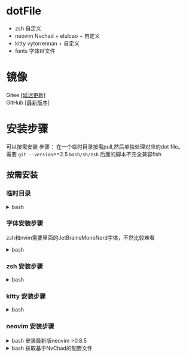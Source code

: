 # dotFile

- zsh 自定义
- neovim Nvchad + elulcao + 自定义
- kitty vytorrennan + 自定义
- fonts 字体ttf文件
# 镜像
Gitee [[延迟更新]](https://gitee.com/joyanhui/LeiDotFile)    
GitHub [[最新版本]](https://github.com/joyanhui/LeiDotFile)
# 安装步骤
可以按需安装 步骤： 在一个临时目录按需pull,然后单独处理对应的dot file。   
需要 `git --version`>=2.5 `bash/sh/zsh` 后面的脚本不完全兼容fish
## 按需安装
### 临时目录
<details>
<summary> bash</summary>

```bash
mkdir -p ~/tmp_LeiDotFile
cat > ~/tmp_LeiDotFile/bash.sh << \EOF
#!/bin/bash
#export GitUrl=https://gitee.com/joyanhui/LeiDotFile.git
export GitUrl=https://mirror.ghproxy.com/https://github.com/joyanhui/LeiDotFile

mkdir -p ~/.config/LeiDotFile/
mkdir -p ~/.config/LeiPrivateFile/
rm -rf ~/tmp_LeiDotFile/cache
mkdir -p ~/tmp_LeiDotFile/cache && cd ~/tmp_LeiDotFile/cache
git init
git remote add origin ${GitUrl}
git config core.sparsecheckout true
EOF
```
</details>

### 字体安装步骤
zsh和nvim需要里面的JetBrainsMonoNerd字体，不然比较难看
<details>
<summary> bash</summary>

```bash
bash ~/tmp_LeiDotFile/bash.sh
cd ~/tmp_LeiDotFile/cache
echo "fonts" >  .git/info/sparse-checkout
git pull origin main:
# 复制到 ~/.config/LeiDotFile/
cp -r ./fonts ~/.config/LeiDotFile/fonts
# 需要sudo权限 软连接到/usr/local/share/fonts
sudo ln -s ~/.config/LeiDotFile/fonts /usr/share/fonts/LeiDotFile_fonts
fc-cache -f
```
</details> 

### zsh 安装步骤
<details>
<summary> bash</summary>

```bash
bash ~/tmp_LeiDotFile/bash.sh
cd ~/tmp_LeiDotFile/cache
echo "ZshLight" >  .git/info/sparse-checkout
git pull origin main:
# 备份以及 复制到.config 并ln对应文件
# 复制到 ~/.config/LeiDotFile/
cp -r ./ZshLight ~/.config/LeiDotFile/ZshLight
# 备份原来的zshrc
mv  ~/.zshrc ~/.zshrc_bak
# 移动到 ~/.config/LeiPrivateFile/ 单独管理 这步非必需
mv ~/.zsh_history ~/.config/LeiPrivateFile/zsh_history
mv ~/.bash_history ~/.config/LeiPrivateFile/bash_history
mv ~/.bashrc ~/.config/LeiPrivateFile/bashrc
ln -s ~/.config/LeiPrivateFile/bash_history  ~/.bash_history
ln -s ~/.config/LeiPrivateFile/bashrc  ~/.bashrc
ln -s ~/.config/LeiDotFile/ZshLight/zshrc  ~/.zshrc

```
</details>

### kitty 安装步骤
<details>
<summary> bash</summary>

```bash
bash ~/tmp_LeiDotFile/bash.sh
cd ~/tmp_LeiDotFile/cache
echo "kitty" >  .git/info/sparse-checkout
git pull origin main:
# 备份以及 复制到.config 并ln对应文件
# 复制到 ~/.config/LeiDotFile/
cp -r ./kitty ~/.config/LeiDotFile/kitty
# 备份原来kitty
mv ~/.config/kitty ~/.config/kitty_bak
ln -s ~/.config/LeiDotFile/kitty ~/.config/kitty
```
</details>

### neovim 安装步骤
<details>
<summary> bash 安装最新版neovim >0.8.5</summary>

```bash

sudo apt install ripgrep # 可选 
wget -c https://github.com/neovim/neovim/releases/download/nightly/nvim.appimage -O ~/user_opt/nvim.appimage
chmod +x  ~/user_opt/nvim.appimage
# 在zshrc 或者 bashrc 中添加 一行 alias nvim='~/user_opt/nvim.appimage'
# 清理旧的配置文件和缓存
rm -rf ~/.cache/nvim ~/.local/share/nvim/ ~/.config/nvim  ~/.config/nvim-NvChad-custom
rm -rf ~/.config/LeiDotFile/nvim/NvChad ~/.config/LeiDotFile/nvim/NvChad-custom
```
</details>

<details>
<summary> bash 获取基于NvChad的配置文件</summary>

```bash
bash ~/tmp_LeiDotFile/bash.sh
cd ~/tmp_LeiDotFile/cache
echo "nvim" >  .git/info/sparse-checkout
git pull origin main:
# 复制到 ~/.config/LeiDotFile/
cp -r ./nvim ~/.config/LeiDotFile/nvim

ln -s ~/.config/LeiDotFile/nvim/NvChad ~/.config/nvim
ln -s  ~/.config/LeiDotFile/nvim/NvChad-custom ~/.config/nvim/lua/custom
# 科学环境手动运行一次 nvim 因为需要安装插件依赖 或者 直接拉取
nvim
```
</details>
